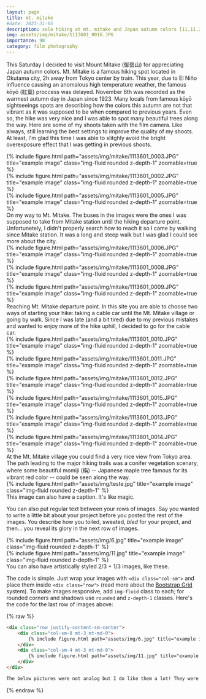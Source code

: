 ```yaml
---
layout: page
title: mt. mitake
#date: 2023-31-05
description: solo hiking at mt. mitake and Japan autumn colors [11.11.2023]
img: assets/img/mitake/1113601_0016.JPG
importance: 98
category: film photography
---
```


This Saturday I decided to visit Mount Mitake (御岳山) for appreciating Japan autumn colors. Mt. Mitake is a famous hiking spot located in Okutama city, 2h away from Tokyo center by train. This year, due to El Niño influence causing an anomalous high temperature weather, the famous kōyō (紅葉) proccess was delayed. November 6th was recorded as the warmest autumn day in Japan since 1923. Many locals from famous kōyō sightseeings spots are describing how the colors this autumn are not that vibrant as it was supposed to be when compared to previous years. Even so, the hike was very nice and I was able to spot many beautiful trees along the way. Here are some of my shoots taken with the film camera. Like always, still learning the best settings to improve the quality of my shoots. At least, I'm glad this time I was able to slitghly avoid the bright overexposure effect that I was getting in previous shoots.

<div class="row">
    <div class="col-sm mt-3 mt-md-0">
        {% include figure.html path="assets/img/mitake/1113601_0003.JPG" title="example image" class="img-fluid rounded z-depth-1" zoomable=true %}
    </div>
    <div class="col-sm mt-3 mt-md-0">
        {% include figure.html path="assets/img/mitake/1113601_0002.JPG" title="example image" class="img-fluid rounded z-depth-1" zoomable=true %}
    </div>
    <div class="col-sm mt-3 mt-md-0">
        {% include figure.html path="assets/img/mitake/1113601_0005.JPG" title="example image" class="img-fluid rounded z-depth-1" zoomable=true %}
    </div>
</div>


<div class="caption">
    On my way to Mt. Mitake. The buses in the images were the ones I was supposed to take from Mitake station until the hiking departure point. Unfortunetely, I didn't properly search how to reach it so I came by walking since Mitake station. It was a long and steep walk but I was glad I could see more about the city.
</div>


<div class="row">
    <div class="col-sm mt-3 mt-md-0">
        {% include figure.html path="assets/img/mitake/1113601_0006.JPG" title="example image" class="img-fluid rounded z-depth-1" zoomable=true %}
    </div>
    <div class="col-sm mt-3 mt-md-0">
        {% include figure.html path="assets/img/mitake/1113601_0008.JPG" title="example image" class="img-fluid rounded z-depth-1" zoomable=true %}
    </div>
    <div class="col-sm mt-3 mt-md-0">
        {% include figure.html path="assets/img/mitake/1113601_0009.JPG" title="example image" class="img-fluid rounded z-depth-1" zoomable=true %}
    </div>
</div>


<div class="caption">
    Reaching Mt. Mitake departure point. In this site you are able to choose two ways of starting your hike: taking a cable car until the Mt. Mitake village or going by walk. Since I was late (and a bit tired) due to my previous mistakes and wanted to enjoy more of the hike uphill, I decided to go for the cable car.
</div>

<div class="row">
    <div class="col-sm mt-3 mt-md-0">
        {% include figure.html path="assets/img/mitake/1113601_0010.JPG" title="example image" class="img-fluid rounded z-depth-1" zoomable=true %}
    </div>
    <div class="col-sm mt-3 mt-md-0">
        {% include figure.html path="assets/img/mitake/1113601_0011.JPG" title="example image" class="img-fluid rounded z-depth-1" zoomable=true %}
    </div>
    <div class="col-sm mt-3 mt-md-0">
        {% include figure.html path="assets/img/mitake/1113601_0012.JPG" title="example image" class="img-fluid rounded z-depth-1" zoomable=true %}
    </div>
</div>

<div class="row">
    <div class="col-sm mt-3 mt-md-0">
        {% include figure.html path="assets/img/mitake/1113601_0015.JPG" title="example image" class="img-fluid rounded z-depth-1" zoomable=true %}
    </div>
    <div class="col-sm mt-3 mt-md-0">
        {% include figure.html path="assets/img/mitake/1113601_0013.JPG" title="example image" class="img-fluid rounded z-depth-1" zoomable=true %}
    </div>
    <div class="col-sm mt-3 mt-md-0">
        {% include figure.html path="assets/img/mitake/1113601_0014.JPG" title="example image" class="img-fluid rounded z-depth-1" zoomable=true %}
    </div>
</div>

<div class="caption">
    At the Mt. Mitake village you could find a very nice view from Tokyo area. The path leading to the major hiking trails was a conifer vegetation scenary, where some beautiful momiji (栴) -- Japanese maple tree famous for its vibrant red color -- could be seen along the way.
</div>


<div class="row">
    <div class="col-sm mt-3 mt-md-0">
        {% include figure.html path="assets/img/teste.jpg" title="example image" class="img-fluid rounded z-depth-1" %}
    </div>
</div>

<div class="caption">
    This image can also have a caption. It's like magic.
</div>

You can also put regular text between your rows of images.
Say you wanted to write a little bit about your project before you posted the rest of the images.
You describe how you toiled, sweated, *bled* for your project, and then... you reveal its glory in the next row of images.


<div class="row justify-content-sm-center">
    <div class="col-sm-8 mt-3 mt-md-0">
        {% include figure.html path="assets/img/6.jpg" title="example image" class="img-fluid rounded z-depth-1" %}
    </div>
    <div class="col-sm-4 mt-3 mt-md-0">
        {% include figure.html path="assets/img/11.jpg" title="example image" class="img-fluid rounded z-depth-1" %}
    </div>
</div>
<div class="caption">
    You can also have artistically styled 2/3 + 1/3 images, like these.
</div>


The code is simple.
Just wrap your images with `<div class="col-sm">` and place them inside `<div class="row">` (read more about the <a href="https://getbootstrap.com/docs/4.4/layout/grid/">Bootstrap Grid</a> system).
To make images responsive, add `img-fluid` class to each; for rounded corners and shadows use `rounded` and `z-depth-1` classes.
Here's the code for the last row of images above:

{% raw %}
```html
<div class="row justify-content-sm-center">
    <div class="col-sm-8 mt-3 mt-md-0">
        {% include figure.html path="assets/img/6.jpg" title="example image" class="img-fluid rounded z-depth-1" %}
    </div>
    <div class="col-sm-4 mt-3 mt-md-0">
        {% include figure.html path="assets/img/11.jpg" title="example image" class="img-fluid rounded z-depth-1" %}
    </div>
</div>

The below pictures were not analog but I do like them a lot! They were taken while climbing up to Enoshima shrine.

```
{% endraw %}
